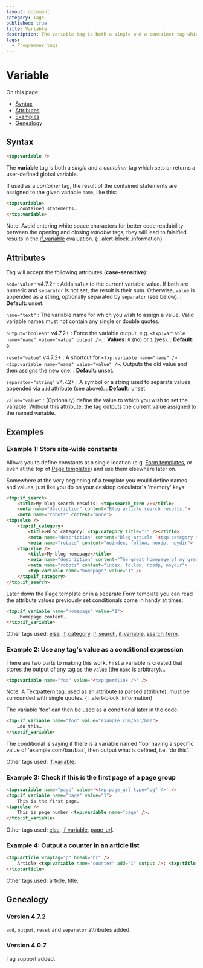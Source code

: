 ```yaml
---
layout: document
category: Tags
published: true
title: Variable
description: The variable tag is both a single and a container tag which sets or returns a user-defined global variable.
tags:
  - Programmer tags
---
```


# Variable

On this page:

* [Syntax](#syntax)
* [Attributes](#attributes)
* [Examples](#examples)
* [Genealogy](#genealogy)

## Syntax

~~~ html
<txp:variable />
~~~

The **variable** tag is both a *single* and a *container* tag which sets or returns a user-defined global variable.

If used as a *container* tag, the result of the contained statements are assigned to the given variable `name`, like this:

~~~ html
<txp:variable>
    …contained statements…
</txp:variable>
~~~

Note: Avoid entering white space characters for better code readability between the opening and closing *variable* tags, they will lead to falsified results in the [if_variable](if_variable) evaluation.
{: .alert-block .information}

## Attributes

Tag will accept the following attributes (**case-sensitive**):

`add="value"` <span class="footnote warning">v4.7.2+</span>
: Adds `value` to the current variable value. If both are numeric and `separator` is not set, the result is their sum. Otherwise, `value` is appended as a string, optionally separated by `separator` (see below).
: **Default:** unset.

`name="text"`
: The variable name for which you wish to assign a value. Valid variable names must not contain any single or double quotes.

`output="boolean"` <span class="footnote warning">v4.7.2+</span>
: Force the variable output, e.g. `<txp:variable name="name" value="value" output />`.
: **Values:** `0` (no) or `1` (yes).
: **Default:** `0`.

`reset="value"` <span class="footnote warning">v4.7.2+</span>
: A shortcut for `<txp:variable name="name" /><txp:variable name="name" value="value" />`. Outputs the old value and then assigns the new one.
: **Default:** unset.

`separator="string"` <span class="footnote warning">v4.7.2+</span>
: A symbol or a string used to separate values appended via `add` attribute (see above).
: **Default:** unset.

`value="value"`
: (Optionally) define the value to which you wish to set the variable. Without this attribute, the tag outputs the current value assigned to the named variable.

## Examples

### Example 1: Store site-wide constants

Allows you to define constants at a single location (e.g. [Form templates](https://docs.textpattern.com/themes/form-templates-explained), or even at the top of [Page templates](https://docs.textpattern.com/themes/page-templates-explained)) and use them elsewhere later on.

Somewhere at the very beginning of a template you would define names and values, just like you do on your desktop calculator's 'memory' keys:

~~~ html
<txp:if_search>
    <title>My blog search results: <txp:search_term /></title>
    <meta name="description" content="Blog article search results.">
    <meta name="robots" content="none">
<txp:else />
    <txp:if_category>
        <title>Blog category: <txp:category title="1" /></title>
        <meta name="description" content="Blog article ‘<txp:category title="1" />’ category archive.">
        <meta name="robots" content="noindex, follow, noodp, noydir">
    <txp:else />
        <title>My blog homepage</title>
        <meta name="description" content="The great homepage of my great blog.">
        <meta name="robots" content="index, follow, noodp, noydir">
        <txp:variable name="homepage" value="1" />
    </txp:if_category>
</txp:if_search>
~~~

Later down the Page template or in a separate Form template you can read the attribute values previously set conditionals come in handy at times:

~~~ html
<txp:if_variable name="homepage" value="1">
    …homepage content…
</txp:if_variable>
~~~

Other tags used: [else](else), [if_category](if_category), [if_search](if_search), [if_variable](if_variable), [search_term](search_term).

### Example 2: Use any tag's value as a conditional expression

There are two parts to making this work. First a variable is created that stores the output of any tag as the `value` (the `name` is arbitrary)…

~~~ html
<txp:variable name="foo" value='<txp:permlink />' />
~~~

Note: A Textpattern tag, used as an attribute (a parsed attribute), must be surrounded with single quotes.
{: .alert-block .information}

The variable 'foo' can then be used as a conditional later in the code.

~~~ html
<txp:if_variable name="foo" value="example.com/bar/baz">
    …do this…
</txp:if_variable>
~~~

The conditional is saying if there is a variable named 'foo' having a specific value of 'example.com/bar/baz', then output what is defined, i.e. 'do this'.

Other tags used: [if_variable](if_variable).

### Example 3: Check if this is the first page of a page group

~~~ html
<txp:variable name="page" value='<txp:page_url type="pg" />' />
<txp:if_variable name="page" value="1">
    This is the first page.
<txp:else />
    This is page number <txp:variable name="page" />.
</txp:if_variable>
~~~

Other tags used: [else](else), [if_variable](if_variable), [page_url](page_url).

### Example 4: Output a counter in an article list

~~~ html
<txp:article wraptag="p" break="br" />
    Article <txp:variable name="counter" add="1" output />: <txp:title />
</txp:article>
~~~

Other tags used: [article](article), [title](title).

## Genealogy

### Version 4.7.2

`add`, `output`, `reset` and `separator` attributes added.

### Version 4.0.7

Tag support added.
